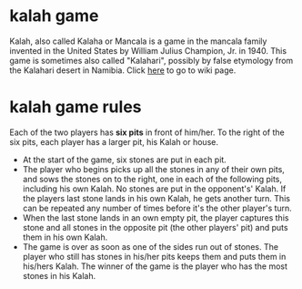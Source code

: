 # kalah game
Kalah, also called Kalaha or Mancala is a game in the mancala family invented in the United States by William Julius Champion, Jr. in 1940. This game is sometimes also called "Kalahari", possibly by false etymology from the Kalahari desert in Namibia.
Click [here](https://en.wikipedia.org/wiki/Kalah) to go to wiki page. 
# kalah game rules
Each of the two players has ​**​six pits​** ​in front of him/her. To the right of the six pits, each player has a larger pit, his Kalah or house.
* At the start of the game, six stones are put in each pit.
* The player who begins picks up all the stones in any of their own pits, and sows the stones on to the right, one in each of the following pits, including his own Kalah. No stones are put in the opponent's' Kalah. If the players last stone lands in his own Kalah, he gets another turn. This can be repeated any number of times before it's the other player's turn.
* When the last stone lands in an own empty pit, the player captures this stone and all stones in the opposite pit (the other players' pit) and puts them in his own Kalah.
* The game is over as soon as one of the sides run out of stones. The player who still has stones in his/her pits keeps them and puts them in his/hers Kalah. The winner of the game is the player who has the most stones in his Kalah.


